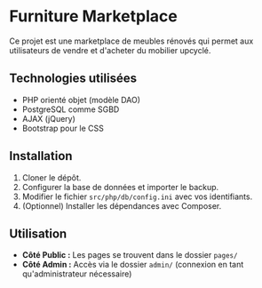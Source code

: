 # Furniture Marketplace

Ce projet est une marketplace de meubles rénovés qui permet aux utilisateurs de vendre et d'acheter du mobilier upcyclé.

## Technologies utilisées

- PHP orienté objet (modèle DAO)
- PostgreSQL comme SGBD
- AJAX (jQuery)
- Bootstrap pour le CSS

## Installation

1. Cloner le dépôt.
2. Configurer la base de données et importer le backup.
3. Modifier le fichier `src/php/db/config.ini` avec vos identifiants.
4. (Optionnel) Installer les dépendances avec Composer.

## Utilisation

- **Côté Public :** Les pages se trouvent dans le dossier `pages/`
- **Côté Admin :** Accès via le dossier `admin/` (connexion en tant qu'administrateur nécessaire)
